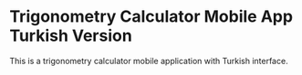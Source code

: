 # Trigonometry Calculator Mobile App Turkish Version
This is a trigonometry calculator mobile application with Turkish interface.
